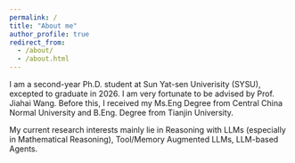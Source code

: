 ```yaml
---
permalink: /
title: "About me"
author_profile: true
redirect_from: 
  - /about/
  - /about.html
---
```


I am a second-year Ph.D. student at Sun Yat-sen Univerisity (SYSU), excepted to graduate in 2026. I am very fortunate to be advised by Prof. Jiahai Wang. Before this, I received my Ms.Eng Degree from Central China Normal University and B.Eng. Degree from Tianjin University.

My current research interests mainly lie in Reasoning with LLMs (especially in Mathematical Reasoning), Tool/Memory Augmented LLMs, LLM-based Agents.

